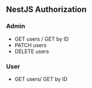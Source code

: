 ## NestJS Authorization

### Admin

- GET users / GET by ID
- PATCH users
- DELETE users

### User

- GET users/ GET by ID
